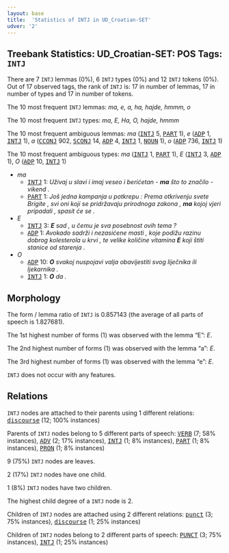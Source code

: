 ```yaml
---
layout: base
title:  'Statistics of INTJ in UD_Croatian-SET'
udver: '2'
---
```


## Treebank Statistics: UD_Croatian-SET: POS Tags: `INTJ`

There are 7 `INTJ` lemmas (0%), 6 `INTJ` types (0%) and 12 `INTJ` tokens (0%).
Out of 17 observed tags, the rank of `INTJ` is: 17 in number of lemmas, 17 in number of types and 17 in number of tokens.

The 10 most frequent `INTJ` lemmas: <em>ma, e, a, ha, hajde, hmmm, o</em>

The 10 most frequent `INTJ` types:  <em>ma, E, Ha, O, hajde, hmmm</em>

The 10 most frequent ambiguous lemmas: <em>ma</em> (<tt><a href="hr_set-pos-INTJ.html">INTJ</a></tt> 5, <tt><a href="hr_set-pos-PART.html">PART</a></tt> 1), <em>e</em> (<tt><a href="hr_set-pos-ADP.html">ADP</a></tt> 1, <tt><a href="hr_set-pos-INTJ.html">INTJ</a></tt> 1), <em>a</em> (<tt><a href="hr_set-pos-CCONJ.html">CCONJ</a></tt> 902, <tt><a href="hr_set-pos-SCONJ.html">SCONJ</a></tt> 14, <tt><a href="hr_set-pos-ADP.html">ADP</a></tt> 4, <tt><a href="hr_set-pos-INTJ.html">INTJ</a></tt> 1, <tt><a href="hr_set-pos-NOUN.html">NOUN</a></tt> 1), <em>o</em> (<tt><a href="hr_set-pos-ADP.html">ADP</a></tt> 736, <tt><a href="hr_set-pos-INTJ.html">INTJ</a></tt> 1)

The 10 most frequent ambiguous types:  <em>ma</em> (<tt><a href="hr_set-pos-INTJ.html">INTJ</a></tt> 1, <tt><a href="hr_set-pos-PART.html">PART</a></tt> 1), <em>E</em> (<tt><a href="hr_set-pos-INTJ.html">INTJ</a></tt> 3, <tt><a href="hr_set-pos-ADP.html">ADP</a></tt> 1), <em>O</em> (<tt><a href="hr_set-pos-ADP.html">ADP</a></tt> 10, <tt><a href="hr_set-pos-INTJ.html">INTJ</a></tt> 1)


* <em>ma</em>
  * <tt><a href="hr_set-pos-INTJ.html">INTJ</a></tt> 1: <em>Uživaj u slavi i imaj veseo i berićetan - <b>ma</b> što to značilo - vikend .</em>
  * <tt><a href="hr_set-pos-PART.html">PART</a></tt> 1: <em>Još jedna kampanja u potkrepu : Prema otkrivenju svete Brigite , svi oni koji se pridržavaju prirodnoga zakona , <b>ma</b> kojoj vjeri pripadali , spasit će se .</em>
* <em>E</em>
  * <tt><a href="hr_set-pos-INTJ.html">INTJ</a></tt> 3: <em><b>E</b> sad , u čemu je sva posebnost ovih tema ?</em>
  * <tt><a href="hr_set-pos-ADP.html">ADP</a></tt> 1: <em>Avokado sadrži i nezasićene masti , koje podižu razinu dobrog kolesterola u krvi , te velike količine vitamina <b>E</b> koji štiti stanice od starenja .</em>
* <em>O</em>
  * <tt><a href="hr_set-pos-ADP.html">ADP</a></tt> 10: <em><b>O</b> svakoj nuspojavi valja obavijestiti svog liječnika ili ljekarnika .</em>
  * <tt><a href="hr_set-pos-INTJ.html">INTJ</a></tt> 1: <em><b>O</b> da .</em>

## Morphology

The form / lemma ratio of `INTJ` is 0.857143 (the average of all parts of speech is 1.827681).

The 1st highest number of forms (1) was observed with the lemma “E”: <em>E</em>.

The 2nd highest number of forms (1) was observed with the lemma “a”: <em>E</em>.

The 3rd highest number of forms (1) was observed with the lemma “e”: <em>E</em>.

`INTJ` does not occur with any features.


## Relations

`INTJ` nodes are attached to their parents using 1 different relations: <tt><a href="hr_set-dep-discourse.html">discourse</a></tt> (12; 100% instances)

Parents of `INTJ` nodes belong to 5 different parts of speech: <tt><a href="hr_set-pos-VERB.html">VERB</a></tt> (7; 58% instances), <tt><a href="hr_set-pos-ADV.html">ADV</a></tt> (2; 17% instances), <tt><a href="hr_set-pos-INTJ.html">INTJ</a></tt> (1; 8% instances), <tt><a href="hr_set-pos-PART.html">PART</a></tt> (1; 8% instances), <tt><a href="hr_set-pos-PRON.html">PRON</a></tt> (1; 8% instances)

9 (75%) `INTJ` nodes are leaves.

2 (17%) `INTJ` nodes have one child.

1 (8%) `INTJ` nodes have two children.

The highest child degree of a `INTJ` node is 2.

Children of `INTJ` nodes are attached using 2 different relations: <tt><a href="hr_set-dep-punct.html">punct</a></tt> (3; 75% instances), <tt><a href="hr_set-dep-discourse.html">discourse</a></tt> (1; 25% instances)

Children of `INTJ` nodes belong to 2 different parts of speech: <tt><a href="hr_set-pos-PUNCT.html">PUNCT</a></tt> (3; 75% instances), <tt><a href="hr_set-pos-INTJ.html">INTJ</a></tt> (1; 25% instances)

